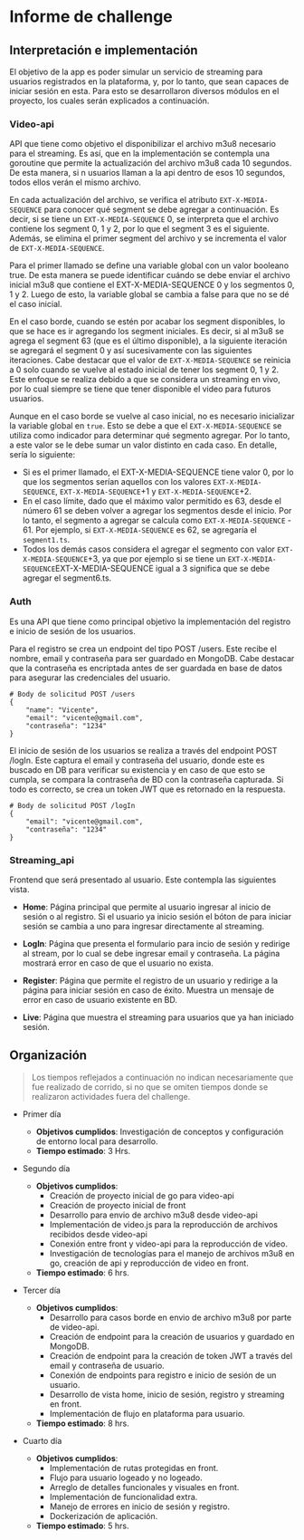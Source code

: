 # Informe de challenge

## Interpretación e implementación

El objetivo de la app es poder simular un servicio de streaming para usuarios registrados en la plataforma, y, por lo tanto, que sean capaces de iniciar sesión en esta. Para esto se desarrollaron diversos módulos en el proyecto, los cuales serán explicados a continuación.

### Video-api

API que tiene como objetivo el disponibilizar el archivo m3u8 necesario para el streaming. Es así, que en la implementación se contempla una goroutine que permite la actualización del archivo m3u8 cada 10 segundos. De esta manera, si n usuarios llaman a la api dentro de esos 10 segundos, todos ellos verán el mismo archivo. 

En cada actualización del archivo, se verifica el atributo `EXT-X-MEDIA-SEQUENCE` para conocer qué segment se debe agregar a continuación. Es decir, si se tiene un `EXT-X-MEDIA-SEQUENCE` 0, se interpreta que el archivo contiene los segment 0, 1 y 2, por lo que el segment 3 es el siguiente. Además, se elimina el primer segment del archivo y se incrementa el valor de `EXT-X-MEDIA-SEQUENCE`. 

Para el primer llamado se define una variable global con un valor booleano true. De esta manera se puede identificar cuándo se debe enviar el archivo inicial m3u8 que contiene el EXT-X-MEDIA-SEQUENCE 0 y los segmentos 0, 1 y 2. Luego de esto, la variable global se cambia a false para que no se dé el caso inicial. 

En el caso borde, cuando se estén por acabar los segment disponibles, lo que se hace es ir agregando los segment iniciales. Es decir, si al m3u8 se agrega el segment 63 (que es el último disponible), a la siguiente iteración se agregará el segment 0 y así sucesivamente con las siguientes iteraciones. Cabe destacar que el valor de `EXT-X-MEDIA-SEQUENCE` se reinicia a 0 solo cuando se vuelve al estado inicial de tener los segment 0, 1 y 2. Este enfoque se realiza debido a que se considera un streaming en vivo, por lo cual siempre se tiene que tener disponible el video para futuros usuarios. 

Aunque en el caso borde se vuelve al caso inicial, no es necesario inicializar la variable global en `true`. Esto se debe a que el `EXT-X-MEDIA-SEQUENCE` se utiliza como indicador para determinar qué segmento agregar. Por lo tanto, a este valor se le debe sumar un valor distinto en cada caso. En detalle, sería lo siguiente:

- Si es el primer llamado, el EXT-X-MEDIA-SEQUENCE tiene valor 0, por lo que los segmentos serían aquellos con los valores  `EXT-X-MEDIA-SEQUENCE`,  `EXT-X-MEDIA-SEQUENCE`+1 y `EXT-X-MEDIA-SEQUENCE`+2.
- En el caso límite, dado que el máximo valor permitido es 63, desde el número 61 se deben volver a agregar los segmentos desde el inicio. Por lo tanto, el segmento a agregar se calcula como `EXT-X-MEDIA-SEQUENCE` - 61. Por ejemplo, si `EXT-X-MEDIA-SEQUENCE` es 62, se agregaría el `segment1.ts`.
- Todos los demás casos considera el agregar el segmento con valor `EXT-X-MEDIA-SEQUENCE`+3, ya que por ejemplo si se tiene un `EXT-X-MEDIA-SEQUENCE`EXT-X-MEDIA-SEQUENCE igual a 3 significa que se debe agregar el segment6.ts.  

### Auth 

Es una API que tiene como principal objetivo la implementación del registro e inicio de sesión de los usuarios. 

Para el registro se crea un endpoint del tipo POST /users. Este recibe el nombre, email y contraseña para ser guardado en MongoDB. Cabe destacar que la contraseña es encriptada antes de ser guardada en base de datos para asegurar las credenciales del usuario.

```
# Body de solicitud POST /users
{
    "name": "Vicente",
    "email": "vicente@gmail.com",
    "contraseña": "1234"
}
```

El inicio de sesión de los usuarios se realiza a través del endpoint POST /logIn. Este captura el email y contraseña del usuario, donde este es buscado en DB para verificar su existencia y en caso de que esto se cumpla, se compara la contraseña de BD con la contraseña capturada. Si todo es correcto, se crea un token JWT que es retornado en la respuesta.

```
# Body de solicitud POST /logIn
{
    "email": "vicente@gmail.com",
    "contraseña": "1234"
}
```

### Streaming_api

Frontend que será presentado al usuario. Este contempla las siguientes vista.

- **Home**: Página principal que permite al usuario ingresar al inicio de sesión o al registro. Si el usuario ya inicio sesión el bóton de para iniciar sesión se cambia a uno para ingresar directamente al streaming. 

- **LogIn**: Página que presenta el formulario para incio de sesión y redirige al stream, por lo cual se debe ingresar email y contraseña. La página mostrará error en caso de que el usuario no exista. 

- **Register**: Página que permite el registro de un usuario y redirige a la página para iniciar sesión en caso de éxito. Muestra un mensaje de error en caso de usuario existente en BD. 

- **Live**: Página que muestra el streaming para usuarios que ya han iniciado sesión. 


## Organización

> Los tiempos reflejados a continuación no indican necesariamente que fue realizado de corrido, si no que se omiten tiempos donde se realizaron actividades fuera del challenge. 

- Primer día
    - **Objetivos cumplidos**: Investigación de conceptos y configuración de entorno local para desarrollo.
    - **Tiempo estimado**: 3 Hrs. 

- Segundo día 
    - **Objetivos cumplidos**:  
        - Creación de proyecto inicial de go para video-api
        - Creación de proyecto inicial de front
        - Desarrollo para envio de archivo m3u8 desde video-api
        - Implementación de video.js para la reproducción de archivos recibidos desde video-api
        - Conexión entre front y video-api para la reproducción de video.
        - Investigación de tecnologías para el manejo de archivos m3u8 en go, creación de api y reproducción de video en front.
    - **Tiempo estimado**: 6 hrs.

- Tercer día
    - **Objetivos cumplidos**:
        - Desarrollo para casos borde en envio de archivo m3u8 por parte de video-api.
        - Creación de endpoint para la creación de usuarios y guardado en MongoDB.
        - Creación de endpoint para la creación de token JWT a través del email y contraseña de usuario. 
        - Conexión de endpoints para registro e inicio de sesión de un usuario. 
        - Desarrollo de vista home, inicio de sesión, registro y streaming en front. 
        - Implementación de flujo en plataforma para usuario. 
    - **Tiempo estimado**: 8 hrs.

- Cuarto día
    - **Objetivos cumplidos**:
        - Implementación de rutas protegidas en front. 
        - Flujo para usuario logeado y no logeado. 
        - Arreglo de detalles funcionales y visuales en front. 
        - Implementación de funcionalidad extra.
        - Manejo de errores en inicio de sesión y registro. 
        - Dockerización de aplicación. 
    - **Tiempo estimado**: 5 hrs. 
